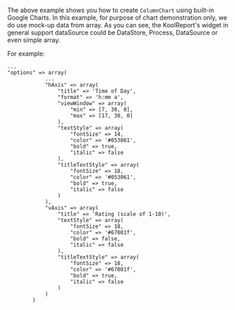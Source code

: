 The above example shows you how to create `ColumnChart` using built-in Google Charts. In this example, for purpose of chart demonstration only, we do use mock-up data from array. As you can see, the KoolReport's widget in general support dataSource could be DataStore, Process, DataSource or even simple array.

For example:

    ...
    "options" => array(
                ...
                "hAxis" => array(
                    "title" => 'Time of Day',
                    "format" => 'h:mm a',
                    "viewWindow" => array(
                        "min" => [7, 30, 0],
                        "max" => [17, 30, 0]
                    ),
                    "textStyle" => array(
                        "fontSize" => 14,
                        "color" => '#053061',
                        "bold" => true,
                        "italic" => false
                    ),
                    "titleTextStyle" => array(
                        "fontSize" => 18,
                        "color" => '#053061',
                        "bold" => true,
                        "italic" => false
                    )
                ),
                "vAxis" => array(
                    "title" => 'Rating (scale of 1-10)',
                    "textStyle" => array(
                        "fontSize" => 18,
                        "color" => '#67001f',
                        "bold" => false,
                        "italic" => false
                    ),
                    "titleTextStyle" => array(
                        "fontSize" => 18,
                        "color" => '#67001f',
                        "bold" => true,
                        "italic" => false
                    )
                )
            )